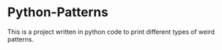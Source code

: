 # Python-Patterns
This is a project written in python code to print different types of weird patterns.
